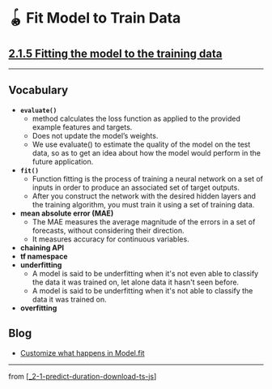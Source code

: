 # 🪀 Fit Model to Train Data

## [**2.1.5** Fitting the model to the training data](https://livebook.manning.com/book/deep-learning-with-javascript/chapter-2/63)

---

## **Vocabulary**

- <b>`evaluate()`</b>
  - method calculates the loss function as applied to the provided example features and targets.
  - Does not update the model’s weights.
  - We use evaluate() to estimate the quality of the model on the test data, so as to get an idea about how the model would perform in the future application.
- <b>`fit()`</b>
  - Function fitting is the process of training a neural network on a set of inputs in order to produce an associated set of target outputs.
  - After you construct the network with the desired hidden layers and the training algorithm, you must train it using a set of training data.
- <b>mean absolute error (MAE)</b>
  - The MAE measures the average magnitude of the errors in a set of forecasts, without considering their direction.
  - It measures accuracy for continuous variables.
- <b>chaining API</b>
- <b>tf namespace</b>
- <b>underfitting</b>
  - A model is said to be underfitting when it's not even able to classify the data it was trained on, let alone data it hasn't seen before.
  - A model is said to be underfitting when it's not able to classify the data it was trained on.
- <b>overfitting</b>

## **Blog**

- [Customize what happens in Model.fit](https://www.tensorflow.org/guide/keras/customizing_what_happens_in_fit)

<link rel="stylesheet" type="text/css" media="all" href="../../../assets/css/custom.css" />

---

from [[_2-1-predict-duration-download-ts-js]]

[//begin]: # "Autogenerated link references for markdown compatibility"
[_2-1-predict-duration-download-ts-js]: _2-1-predict-duration-download-ts-js.md "🪀 Predict TF.js Download"
[//end]: # "Autogenerated link references"

